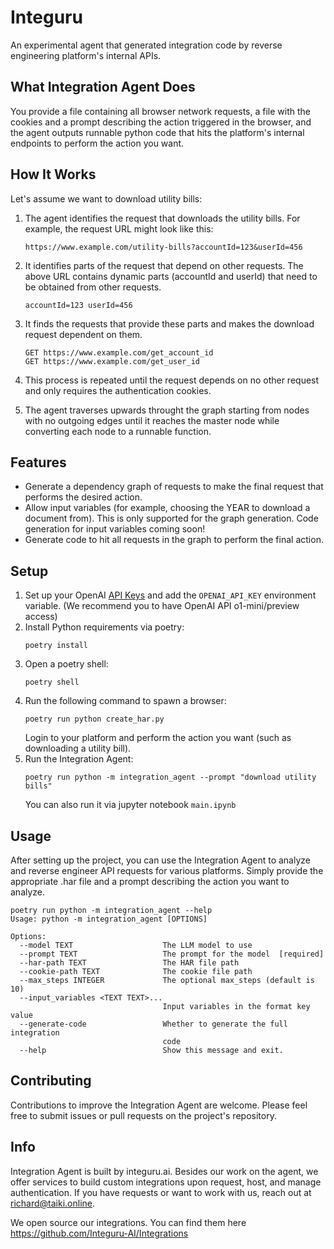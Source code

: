 # Integuru

An experimental agent that generated integration code by reverse engineering platform's internal APIs.

## What Integration Agent Does

You provide a file containing all browser network requests, a file with the cookies and a prompt describing the action triggered in the browser, and the agent outputs runnable python code that hits the platform's internal endpoints to perform the action you want.

## How It Works

Let's assume we want to download utility bills:

1. The agent identifies the request that downloads the utility bills.
   For example, the request URL might look like this:
   ```
   https://www.example.com/utility-bills?accountId=123&userId=456
   ```
   
2. It identifies parts of the request that depend on other requests.
   The above URL contains dynamic parts (accountId and userId) that need to be obtained from other requests.
   ```
   accountId=123 userId=456
   ```
3. It finds the requests that provide these parts and makes the download request dependent on them.
   ```
   GET https://www.example.com/get_account_id
   GET https://www.example.com/get_user_id
   ```
4. This process is repeated until the request depends on no other request and only requires the authentication cookies.
5. The agent traverses upwards throught the graph starting from nodes with no outgoing edges until it reaches the master node while converting each node to a runnable function.

## Features

- Generate a dependency graph of requests to make the final request that performs the desired action.
- Allow input variables (for example, choosing the YEAR to download a document from). This is only supported for the graph generation. Code generation for input variables coming soon!
- Generate code to hit all requests in the graph to perform the final action.

## Setup

1. Set up your OpenAI [API Keys](https://platform.openai.com/account/api-keys) and add the `OPENAI_API_KEY` environment variable. (We recommend you to have OpenAI API o1-mini/preview access)
2. Install Python requirements via poetry:
   ```
   poetry install
   ```
3. Open a poetry shell:
   ```
   poetry shell
   ```
4. Run the following command to spawn a browser:
   ```
   poetry run python create_har.py
   ```
   Login to your platform and perform the action you want (such as downloading a utility bill).
5. Run the Integration Agent:
   ```
   poetry run python -m integration_agent --prompt "download utility bills"
   ```
    You can also run it via jupyter notebook `main.ipynb`
## Usage

After setting up the project, you can use the Integration Agent to analyze and reverse engineer API requests for various platforms. Simply provide the appropriate .har file and a prompt describing the action you want to analyze.


```
poetry run python -m integration_agent --help
Usage: python -m integration_agent [OPTIONS]

Options:
  --model TEXT                    The LLM model to use
  --prompt TEXT                   The prompt for the model  [required]
  --har-path TEXT                 The HAR file path
  --cookie-path TEXT              The cookie file path
  --max_steps INTEGER             The optional max_steps (default is 10)
  --input_variables <TEXT TEXT>...
                                  Input variables in the format key value
  --generate-code                 Whether to generate the full integration
                                  code
  --help                          Show this message and exit.
```

## Contributing

Contributions to improve the Integration Agent are welcome. Please feel free to submit issues or pull requests on the project's repository.

## Info

Integration Agent is built by integuru.ai. Besides our work on the agent, we offer services to build custom integrations upon request, host, and manage authentication. If you have requests or want to work with us, reach out at richard@taiki.online.

We open source our integrations. You can find them here https://github.com/Integuru-AI/Integrations

